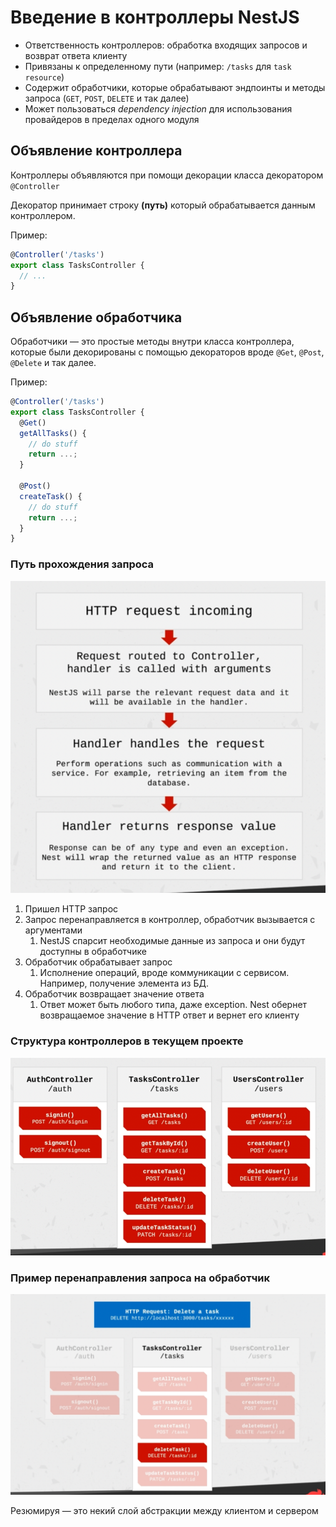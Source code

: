 # Введение в контроллеры NestJS

- Ответственность контроллеров: обработка входящих запросов и возврат ответа клиенту
- Привязаны к определенному пути (например: `/tasks` для `task resource`)
- Содержит обработчики, которые обрабатывают эндпоинты и методы запроса (`GET`, `POST`, `DELETE` и так далее)
- Может пользоваться *dependency injection* для использования провайдеров в пределах одного модуля

## Объявление контроллера

Контроллеры объявляются при помощи декорации класса декоратором `@Controller` 

Декоратор принимает строку **(путь)** который обрабатывается данным контроллером.

Пример: 
```typescript
@Controller('/tasks')
export class TasksController {
  // ...
}
```

## Объявление обработчика

Обработчики — это простые методы внутри класса контроллера, которые были декорированы с помощью
декораторов вроде `@Get`, `@Post`, `@Delete` и так далее.

Пример: 
```typescript
@Controller('/tasks')
export class TasksController {
  @Get()
  getAllTasks() {
    // do stuff
    return ...;
  }
  
  @Post()
  createTask() {
    // do stuff
    return ...;
  }
}
```

### Путь прохождения запроса
![1. Путь прохождения запроса](./img/1.%20Request%20Flow.png)

1. Пришел HTTP запрос
2. Запрос перенаправляется в контроллер, обработчик вызывается с аргументами 
    1. NestJS спарсит необходимые данные из запроса и они будут доступны в обработчике
3. Обработчик обрабатывает запрос
    1. Исполнение операций, вроде коммуникации с сервисом. Например, получение элемента из БД.
4. Обработчик возвращает значение ответа
    1. Ответ может быть любого типа, даже exception. Nest обернет возвращаемое значение в HTTP ответ и вернет
    его клиенту

### Структура контроллеров в текущем проекте
![2. Структура контроллеров](./img/2.%20Controllers%20structure.png)

### Пример перенаправления запроса на обработчик
![3. Пример перенаправления запроса на обработчик](./img/3.%20Routing%20example.png)

Резюмируя — это некий слой абстракции между клиентом и сервером
